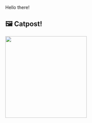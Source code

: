 Hello there!



## 🖼️ Catpost!

<sub>
    <img src="https://cdn2.thecatapi.com/images/a47.jpg" height="256">
</sub>

